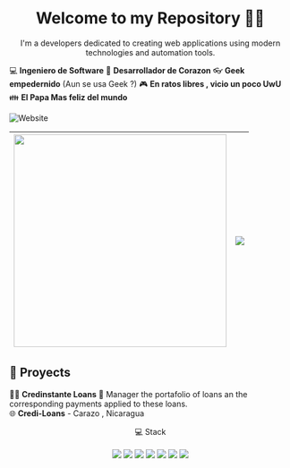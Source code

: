 
<h1 align='center'>
  Welcome to my Repository 👨‍💻
</h1>
<p align='center'>
 I'm a developers dedicated to creating web applications using modern technologies and automation tools.
</p>


:computer: **Ingeniero de Software**
:pencil: **Desarrollador de Corazon**
:eyeglasses: **Geek empedernido** (Aun se usa Geek ?)
:video_game: **En ratos libres , vicio un poco UwU**
:family: **El Papa Mas feliz del mundo**

<p align='center'>
  
 ![Website](https://img.shields.io/badge/marangelo.lat-up-green?style=for-the-badge)

</p>

<p align='center'>
  


| <a href="#"><img src="https://github-readme-stats.vercel.app/api?username=marangelo&show_icons=true&count_private=true&theme=dark" width="380"></a> | <a href="#"><img align="center" src="https://github-readme-stats.vercel.app/api/top-langs/?username=marangelo&layout=compact&theme=dark&hide_border=true"/></a> |
| ------------- | ------------- |

  
</p>

## 📃 Proyects

👨‍💻 **Credinstante Loans**
📝 Manager the portafolio of loans an the corresponding payments applied to these loans.\
🌐  **Credi-Loans** - Carazo , Nicaragua

<p align='center'>
  💻 Stack<br/><br/>
  <img src="https://img.shields.io/badge/Docker-2CA5E0?style=for-the-badge&logo=docker&logoColor=white" />
  <img src="https://img.shields.io/badge/Ubuntu-E95420?style=for-the-badge&logo=ubuntu&logoColor=white" />
  <img src="https://img.shields.io/badge/Laravel-FF2D20?style=for-the-badge&logo=laravel&logoColor=white" />
  <img src="https://img.shields.io/badge/HTML5-E34F26?style=for-the-badge&logo=html5&logoColor=white" />
  <img src="https://img.shields.io/badge/CSS3-1572B6?style=for-the-badge&logo=css3&logoColor=white" />
  <img src="https://img.shields.io/badge/bootstrap-563D7C?style=for-the-badge&logo=bootstrap&logoColor=white" />
  <img src="https://img.shields.io/badge/MySQL-005C84?style=for-the-badge&logo=mysql&logoColor=white" />
</p>